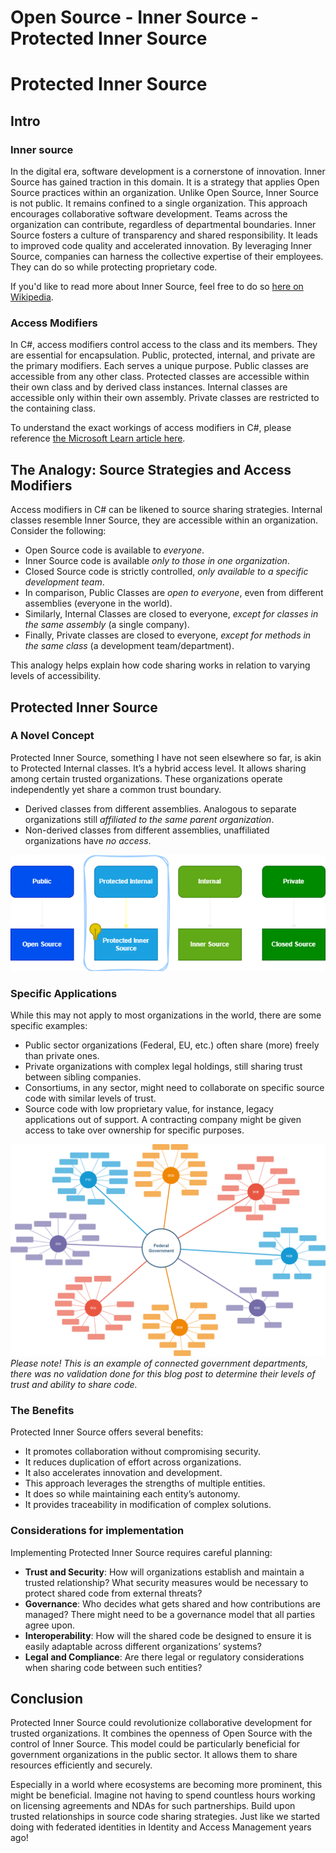 # Open Source - Inner Source - Protected Inner Source


# Protected Inner Source

## Intro
### Inner source
In the digital era, software development is a cornerstone of innovation. Inner Source has gained traction in this domain. It is a strategy that applies Open Source practices within an organization. Unlike Open Source, Inner Source is not public. It remains confined to a single organization. This approach encourages collaborative software development. Teams across the organization can contribute, regardless of departmental boundaries. Inner Source fosters a culture of transparency and shared responsibility. It leads to improved code quality and accelerated innovation. By leveraging Inner Source, companies can harness the collective expertise of their employees. They can do so while protecting proprietary code.

If you'd like to read more about Inner Source, feel free to do so [here on Wikipedia](https://en.wikipedia.org/wiki/Inner_source).

### Access Modifiers
In C#, access modifiers control access to the class and its members. They are essential for encapsulation. Public, protected, internal, and private are the primary modifiers. Each serves a unique purpose. Public classes are accessible from any other class. Protected classes are accessible within their own class and by derived class instances. Internal classes are accessible only within their own assembly. Private classes are restricted to the containing class.

To understand the exact workings of access modifiers in C#, please reference [the Microsoft Learn article here](https://learn.microsoft.com/en-us/dotnet/csharp/programming-guide/classes-and-structs/access-modifiers#summary-table).

## The Analogy: Source Strategies and Access Modifiers
Access modifiers in C# can be likened to source sharing strategies. Internal classes resemble Inner Source, they are accessible within an organization. Consider the following:
* Open Source code is available to *everyone*.
* Inner Source code is available *only to those in one organization*.
* Closed Source code is strictly controlled, *only available to a specific development team*.
* In comparison, Public Classes are *open to everyone*, even from different assemblies (everyone in the world).
* Similarly, Internal Classes are closed to everyone, *except for classes in the same assembly* (a single company).
* Finally, Private classes are closed to everyone, *except for methods in the same class* (a development team/department).

This analogy helps explain how code sharing works in relation to varying levels of accessibility.

## Protected Inner Source
### A Novel Concept
Protected Inner Source, something I have not seen elsewhere so far, is akin to Protected Internal classes. It’s a hybrid access level. It allows sharing among certain trusted organizations. These organizations operate independently yet share a common trust boundary.
* Derived classes from different assemblies. Analogous to separate organizations still *affiliated to the same parent organization*.
* Non-derived classes from different assemblies, unaffiliated organizations have *no access*.

![protected-inner-source-diagram](protected-inner-source.png)

### Specific Applications
While this may not apply to most organizations in the world, there are some specific examples:
* Public sector organizations (Federal, EU, etc.) often share (more) freely than private ones.
* Private organizations with complex legal holdings, still sharing trust between sibling companies.
* Consortiums, in any sector, might need to collaborate on specific source code with similar levels of trust.
* Source code with low proprietary value, for instance, legacy applications out of support. A contracting company might be given access to take over ownership for specific purposes.

![protected-inner-source-gov-organogram](protected-inner-source_gov-us.png)
*Please note! This is an example of connected government departments, there was no validation done for this blog post to determine their levels of trust and ability to share code.*

### The Benefits
Protected Inner Source offers several benefits:
* It promotes collaboration without compromising security.
* It reduces duplication of effort across organizations.
* It also accelerates innovation and development.
* This approach leverages the strengths of multiple entities.
* It does so while maintaining each entity’s autonomy.
* It provides traceability in modification of complex solutions.

### Considerations for implementation
Implementing Protected Inner Source requires careful planning:
* **Trust and Security**: How will organizations establish and maintain a trusted relationship? What security measures would be necessary to protect shared code from external threats?
* **Governance**: Who decides what gets shared and how contributions are managed? There might need to be a governance model that all parties agree upon.
* **Interoperability**: How will the shared code be designed to ensure it is easily adaptable across different organizations’ systems?
* **Legal and Compliance**: Are there legal or regulatory considerations when sharing code between such entities?

## Conclusion
Protected Inner Source could revolutionize collaborative development for trusted organizations. It combines the openness of Open Source with the control of Inner Source. This model could be particularly beneficial for government organizations in the public sector. It allows them to share resources efficiently and securely.

Especially in a world where ecosystems are becoming more prominent, this might be beneficial. Imagine not having to spend countless hours working on licensing agreements and NDAs for such partnerships. Build upon trusted relationships in source code sharing strategies. Just like we started doing with federated identities in Identity and Access Management years ago!

